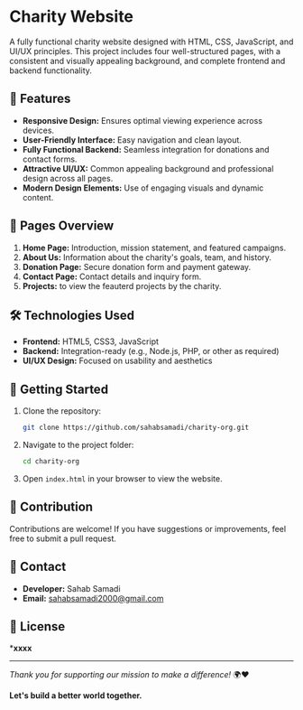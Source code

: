 # Charity Website

A fully functional charity website designed with HTML, CSS, JavaScript, and UI/UX principles. This project includes four well-structured pages, with a consistent and visually appealing background, and complete frontend and backend functionality.

## 🌟 Features
- **Responsive Design:** Ensures optimal viewing experience across devices.
- **User-Friendly Interface:** Easy navigation and clean layout.
- **Fully Functional Backend:** Seamless integration for donations and contact forms.
- **Attractive UI/UX:** Common appealing background and professional design across all pages.
- **Modern Design Elements:** Use of engaging visuals and dynamic content.

## 📄 Pages Overview
1. **Home Page:** Introduction, mission statement, and featured campaigns.
2. **About Us:** Information about the charity's goals, team, and history.
3. **Donation Page:** Secure donation form and payment gateway.
4. **Contact Page:** Contact details and inquiry form.
5. **Projects:** to view the feauterd projects by the charity.

## 🛠️ Technologies Used
- **Frontend:** HTML5, CSS3, JavaScript
- **Backend:** Integration-ready (e.g., Node.js, PHP, or other as required)
- **UI/UX Design:** Focused on usability and aesthetics

## 🚀 Getting Started
1. Clone the repository:
   ```bash
   git clone https://github.com/sahabsamadi/charity-org.git
   ```
2. Navigate to the project folder:
   ```bash
   cd charity-org
   ```
3. Open `index.html` in your browser to view the website.

## 🤝 Contribution
Contributions are welcome! If you have suggestions or improvements, feel free to submit a pull request.

## 📧 Contact
- **Developer:** Sahab Samadi
- **Email:** sahabsamadi2000@gmail.com

## 📜 License
*****xxxx****

---

*Thank you for supporting our mission to make a difference!* 🌍❤️

**Let's build a better world together.**
